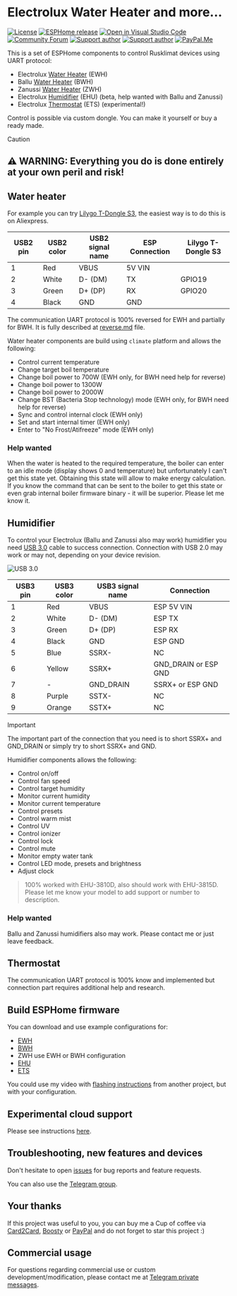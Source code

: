 # Electrolux Water Heater and more...

[![License][license-shield]][license]
[![ESPHome release][esphome-release-shield]][esphome-release]
[![Open in Visual Studio Code][open-in-vscode-shield]][open-in-vscode]
[![Community Forum][community-forum-shield]][community-forum]
[![Support author][donate-tinkoff-shield]][donate-tinkoff]
[![Support author][donate-boosty-shield]][donate-boosty]
[![PayPal.Me][donate-paypal-shield]][donate-paypal]

[license-shield]: https://img.shields.io/static/v1?label=License&message=MIT&color=orange&logo=license
[license]: https://opensource.org/licenses/MIT
[esphome-release-shield]: https://img.shields.io/static/v1?label=ESPHome&message=2024.12&color=green&logo=esphome
[esphome-release]: https://GitHub.com/esphome/esphome/releases/
[open-in-vscode-shield]: https://img.shields.io/static/v1?label=+&message=Open+in+VSCode&color=blue&logo=visualstudiocode
[open-in-vscode]: https://open.vscode.dev/dentra/esphome-components
[community-forum-shield]: https://img.shields.io/static/v1.svg?label=%20&message=Forum&style=popout&color=41bdf5&logo=HomeAssistant&logoColor=white
[community-forum]: https://community.home-assistant.io/t/electrolux-water-heater-integration/368498
[donate-tinkoff-shield]: https://img.shields.io/static/v1?label=Support+Author&message=Tinkoff&color=yellow
[donate-tinkoff]: https://www.tinkoff.ru/cf/3dZPaLYDBAI
[donate-boosty-shield]: https://img.shields.io/static/v1?label=Support+Author&message=Boosty&color=red
[donate-boosty]: https://boosty.to/dentra
[donate-paypal-shield]: https://img.shields.io/static/v1.svg?label=%20&message=PayPal.Me&logo=paypal
[donate-paypal]: https://paypal.me/dentra0

This is a set of ESPHome components to control Rusklimat devices using UART protocol:

- Electrolux [Water Heater](#water-heater) (EWH)
- Ballu [Water Heater](#water-heater) (BWH)
- Zanussi [Water Heater](#water-heater) (ZWH)
- Electrolux [Humidifier](#humidifier) (EHU) (beta, help wanted with Ballu and Zanussi)
- Electrolux [Thermostat](#thermostat) (ETS) (experimental!)

Control is possible via custom dongle. You can make it yourself or buy a ready made.

> [!CAUTION]
>
> ## ⚠️ WARNING: Everything you do is done entirely at your own peril and risk!

## Water heater

For example you can try [Lilygo T-Dongle S3](https://github.com/Xinyuan-LilyGO/T-Dongle-S3), the easiest way is to do this is on Aliexpress.

| USB2 pin | USB2 color | USB2 signal name | ESP Connection | Lilygo T-Dongle S3 |
| -------- | ---------- | ---------------- | -------------- | ------------------ |
| 1        | Red        | VBUS             | 5V VIN         |
| 2        | White      | D- (DM)          | TX             | GPIO19             |
| 3        | Green      | D+ (DP)          | RX             | GPIO20             |
| 4        | Black      | GND              | GND            |

The communication UART protocol is 100% reversed for EWH and partially for BWH. It is fully described at [reverse.md](reverse.md) file.

Water heater components are build using `climate` platform and allows the following:

- Control current temperature
- Change target boil temperature
- Change boil power to 700W (EWH only, for BWH need help for reverse)
- Change boil power to 1300W
- Change boil power to 2000W
- Change BST (Bacteria Stop technology) mode (EWH only, for BWH need help for reverse)
- Sync and control internal clock (EWH only)
- Set and start internal timer (EWH only)
- Enter to "No Frost/Atifreeze" mode (EWH only)

### Help wanted

When the water is heated to the required temperature, the boiler can enter to an idle mode
(display shows 0 and temperature) but unfortunately I can't get this state yet. Obtaining
this state will allow to make energy calculation. If you know the command that can be sent
to the boiler to get this state or even grab internal boiler firmware binary - it will
be superior. Please let me know it.

## Humidifier

To control your Electrolux (Ballu and Zanussi also may work) humidifier you need [USB 3.0](https://en.wikipedia.org/wiki/USB_3.0) cable to success connection.
Connection with USB 2.0 may work or may not, depending on your device revision.

![USB 3.0](https://upload.wikimedia.org/wikipedia/commons/thumb/c/c4/USB_3.0.png/640px-USB_3.0.png?download)

| USB3 pin | USB3 color | USB3 signal name | Connection           |
| -------- | ---------- | ---------------- | -------------------- |
| 1        | Red        | VBUS             | ESP 5V VIN           |
| 2        | White      | D- (DM)          | ESP TX               |
| 3        | Green      | D+ (DP)          | ESP RX               |
| 4        | Black      | GND              | ESP GND              |
| 5        | Blue       | SSRX-            | NC                   |
| 6        | Yellow     | SSRX+            | GND_DRAIN or ESP GND |
| 7        | -          | GND_DRAIN        | SSRX+ or ESP GND     |
| 8        | Purple     | SSTX-            | NC                   |
| 9        | Orange     | SSTX+            | NC                   |

> [!IMPORTANT]
>
> The important part of the connection that you need is to short SSRX+ and GND_DRAIN or simply try to short SSRX+ and GND.

Humidifier components allows the following:

- Control on/off
- Control fan speed
- Control target humidity
- Monitor current humidity
- Monitor current temperature
- Control presets
- Control warm mist
- Control UV
- Control ionizer
- Control lock
- Control mute
- Monitor empty water tank
- Control LED mode, presets and brightness
- Adjust clock

> 100% worked with EHU-3810D, also should work with EHU-3815D.
> Please let me know your model to add support or number to description.

### Help wanted

Ballu and Zanussi humidifiers also may work. Please contact me or just leave feedback.

## Thermostat

The communication UART protocol is 100% know and implemented but connection part requires additional help and research.

## Build ESPHome firmware

You can download and use example configurations for:

- [EWH](ewh.yaml)
- [BWH](bwh.yaml)
- ZWH use EWH or BWH configuration
- [EHU](ehu.yaml)
- [ETS](ets.yaml)

You could use my video with [flashing instructions](https://t.me/esphome_tion/13868) from another project, but with your configuration.

## Experimental cloud support

Please see instructions [here](components/rka_cloud/README.md).

## Troubleshooting, new features and devices

Don't hesitate to open [issues](https://github.com/dentra/esphome-tion/issues) for bug reports and feature requests.

You can also use the [Telegram group](https://t.me/dentra_chat).

## Your thanks

If this project was useful to you, you can buy me a Cup of coffee via
[Card2Card][donate-tinkoff], [Boosty][donate-boosty] or [PayPal][donate-paypal]
and do not forget to star this project :)

## Commercial usage

For questions regarding commercial use or custom development/modification,
please contact me at [Telegram private messages](https://t.me/dtrachuk).
